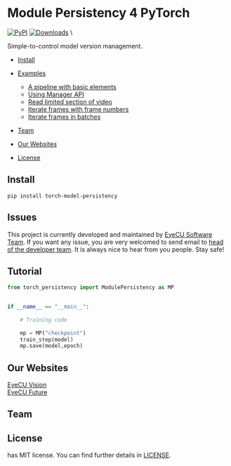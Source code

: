 # Module Persistency 4 PyTorch

[![PyPI](https://img.shields.io/pypi/v/torch_model_persistency.svg)](https://pypi.python.org/pypi/torch-model-persistency)
[![Downloads](https://pepy.tech/badge/torch-model-persistency/week)](https://pepy.tech/project/torch-model-persistency) \


Simple-to-control model version management.

- [Install](#install)


- [Examples](#examples)
    - [A pipeline with basic elements](#a-pipeline-with-basic-elements)
    - [Using Manager API](#using-manager-api)
    - [Read limited section of video](#read--limited-section-of-video)
    - [Iterate frames with frame numbers](#iterate-frames-with-frame-numbers)
    - [Iterate frames in batches](#iterate-frames-in-batches)
- [Team](#team)
- [Our Websites](#our-websites)
- [License](#license)



## Install

```
pip install torch-model-persistency
```



## Issues

This project is currently developed and maintained by [EyeCU Software Team](https://github.com/Eye-C-U). If you want any issue, you are very welcomed to send email to [head of the developer team](mailto:ovuruska@eyecuvision.com). It is always nice to hear from you people. Stay safe! 






## Tutorial

```python
from torch_persistency import ModulePersistency as MP
  

if __name__ == "__main__":
  
    # Training code
   
    mp = MP("checkpoint") 
    train_step(model)
    mp.save(model,epoch)

```


## Our Websites

[EyeCU Vision](https://eyecuvision.com/) \
[EyeCU Future](https://eyecufuture.com/) 

## Team


## License
 has MIT license. You can find further details in [LICENSE](LICENSE).
